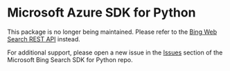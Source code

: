 # Microsoft Azure SDK for Python

This package is no longer being maintained. Please refer to the [Bing Web Search REST API](https://learn.microsoft.com/bing/search-apis/bing-web-search/quickstarts/rest/python) instead.

For additional support, please open a new issue in the [Issues](https://github.com/microsoft/bing-search-sdk-for-python/issues) section of the Microsoft Bing Search SDK for Python repo.
